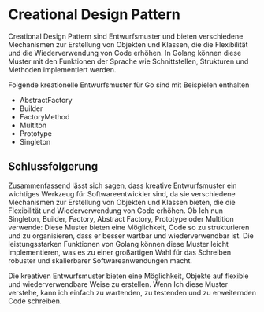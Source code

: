 # Creational Design Pattern

Creational Design Pattern sind Entwurfsmuster und bieten verschiedene Mechanismen zur Erstellung von Objekten und Klassen, die die Flexibilität und die Wiederverwendung von Code erhöhen. In Golang können diese Muster mit den Funktionen der Sprache wie Schnittstellen, Strukturen und Methoden implementiert werden.

Folgende kreationelle Entwurfsmuster für Go sind mit Beispielen enthalten

* AbstractFactory
* Builder
* FactoryMethod
* Multiton
* Prototype
* Singleton

## Schlussfolgerung

Zusammenfassend lässt sich sagen, dass kreative Entwurfsmuster ein wichtiges Werkzeug für Softwareentwickler sind, da sie verschiedene Mechanismen zur Erstellung von Objekten und Klassen bieten, die die Flexibilität und Wiederverwendung von Code erhöhen. Ob Ich nun Singleton, Builder, Factory, Abstract Factory, Prototype oder Multition verwende: Diese Muster bieten eine Möglichkeit, Code so zu strukturieren und zu organisieren, dass er besser wartbar und wiederverwendbar ist. Die leistungsstarken Funktionen von Golang können diese Muster leicht implementieren, was es zu einer großartigen Wahl für das Schreiben robuster und skalierbarer Softwareanwendungen macht.

Die kreativen Entwurfsmuster bieten eine Möglichkeit, Objekte auf flexible und wiederverwendbare Weise zu erstellen. Wenn Ich diese Muster verstehe, kann ich einfach zu wartenden, zu testenden und zu erweiternden Code schreiben.


